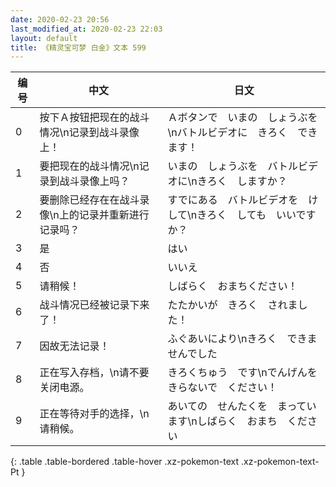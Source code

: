 ```yaml
---
date: 2020-02-23 20:56
last_modified_at: 2020-02-23 22:03
layout: default
title: 《精灵宝可梦 白金》文本 599
---
```

| 编号 | 中文 | 日文 |
| ---- | ---- | ---- |
| 0 | 按下Ａ按钮把现在的战斗情况\n记录到战斗录像上！ | Ａボタンで　いまの　しょうぶを\nバトルビデオに　きろく　できます！ |
| 1 | 要把现在的战斗情况\n记录到战斗录像上吗？ | いまの　しょうぶを　バトルビデオに\nきろく　しますか？ |
| 2 | 要删除已经存在在战斗录像\n上的记录并重新进行记录吗？ | すでにある　バトルビデオを　けして\nきろく　しても　いいですか？ |
| 3 | 是 | はい |
| 4 | 否 | いいえ |
| 5 | 请稍候！ | しばらく　おまちください！ |
| 6 | 战斗情况已经被记录下来了！ | たたかいが　きろく　されました！ |
| 7 | 因故无法记录！ | ふぐあいにより\nきろく　できませんでした |
| 8 | 正在写入存档，\n请不要关闭电源。 | きろくちゅう　です\nでんげんを　きらないで　ください！　 |
| 9 | 正在等待对手的选择，\n请稍候。 | あいての　せんたくを　まっています\nしばらく　おまち　ください |
{: .table .table-bordered .table-hover .xz-pokemon-text .xz-pokemon-text-Pt }